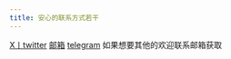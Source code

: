 ```yaml
---
title: 安心的联系方式若干
---
```

[X丨twitter](https://twitter.com/Anson_Quu)
[邮箱](mailto:service@anson.fun)
[telegram](https://t.me/uogkrx)
如果想要其他的欢迎联系邮箱获取